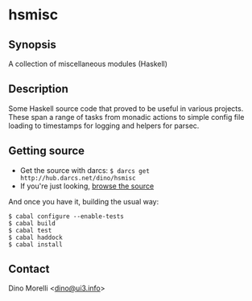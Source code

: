 # hsmisc


## Synopsis

A collection of miscellaneous modules (Haskell)


## Description

Some Haskell source code that proved to be useful in various
projects. These span a range of tasks from monadic actions to simple
config file loading to timestamps for logging and helpers for parsec.


## Getting source

- Get the source with darcs: `$ darcs get http://hub.darcs.net/dino/hsmisc`
- If you're just looking, [browse the source](http://hub.darcs.net/dino/hsmisc)

And once you have it, building the usual way:

    $ cabal configure --enable-tests
    $ cabal build
    $ cabal test
    $ cabal haddock
    $ cabal install


## Contact

Dino Morelli <[dino@ui3.info](mailto:dino@ui3.info)>
